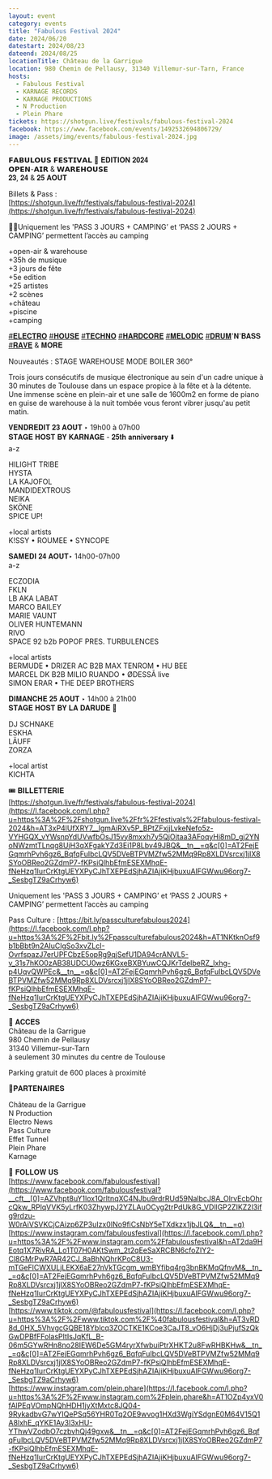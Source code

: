 ```yaml
---
layout: event
category: events
title: "Fabulous Festival 2024"
date: 2024/06/20
datestart: 2024/08/23
dateend: 2024/08/25
locationTitle: Château de la Garrigue
location: 980 Chemin de Pellausy, 31340 Villemur-sur-Tarn, France
hosts:
  - Fabulous Festival
  - KARNAGE RECORDS
  - KARNAGE PRODUCTIONS
  - N Production
  - Plein Phare
tickets: https://shotgun.live/festivals/fabulous-festival-2024
facebook: https://www.facebook.com/events/1492532694806729/
image: /assets/img/events/fabulous-festival-2024.jpg
---
```


𝗙𝗔𝗕𝗨𝗟𝗢𝗨𝗦 𝗙𝗘𝗦𝗧𝗜𝗩𝗔𝗟 🦋 𝐄𝐃𝐈𝐓𝐈𝐎𝐍 𝟐𝟎𝟐𝟒  
𝗢𝗣𝗘𝗡-𝗔𝗜𝗥 & 𝗪𝗔𝗥𝗘𝗛𝗢𝗨𝗦𝗘  
𝟐𝟑, 𝟐𝟒 & 𝟐𝟓 𝐀𝐎𝐔̂𝐓

Billets & Pass :  
[https://shotgun.live/fr/festivals/fabulous-festival-2024](https://shotgun.live/fr/festivals/fabulous-festival-2024)

🧞‍♀️Uniquement les 'PASS 3 JOURS + CAMPING’ et ‘PASS 2 JOURS + CAMPING’ permettent l’accès au camping

+open-air & warehouse  
+35h de musique  
+3 jours de fête  
+5e edition  
+25 artistes  
+2 scènes  
+château  
+piscine  
+camping

[#𝐄𝐋𝐄𝐂𝐓𝐑𝐎](https://www.facebook.com/hashtag/%F0%9D%90%84%F0%9D%90%8B%F0%9D%90%84%F0%9D%90%82%F0%9D%90%93%F0%9D%90%91%F0%9D%90%8E?__eep__=6&__cft__[0]=AZVhpt8uY1lox1QrItnqXC4NJbu9rdrRUd59NalbcJ8A_OlrvEcbOhrcQkw_RPlqVVK5yLrfK03ZhywpJ2YZLAuOCyg2trPdUk8G_VDllGP2ZIKZ2l3ifg9rdzu-W0rAiVSVKCjCAizp6ZP3uIzx0INo9fiCsNbY5eTXdkzx1jbJLQ&__tn__=q) [#𝐇𝐎𝐔𝐒𝐄](https://www.facebook.com/hashtag/%F0%9D%90%87%F0%9D%90%8E%F0%9D%90%94%F0%9D%90%92%F0%9D%90%84?__eep__=6&__cft__[0]=AZVhpt8uY1lox1QrItnqXC4NJbu9rdrRUd59NalbcJ8A_OlrvEcbOhrcQkw_RPlqVVK5yLrfK03ZhywpJ2YZLAuOCyg2trPdUk8G_VDllGP2ZIKZ2l3ifg9rdzu-W0rAiVSVKCjCAizp6ZP3uIzx0INo9fiCsNbY5eTXdkzx1jbJLQ&__tn__=q) [#𝐓𝐄𝐂𝐇𝐍𝐎](https://www.facebook.com/hashtag/%F0%9D%90%93%F0%9D%90%84%F0%9D%90%82%F0%9D%90%87%F0%9D%90%8D%F0%9D%90%8E?__eep__=6&__cft__[0]=AZVhpt8uY1lox1QrItnqXC4NJbu9rdrRUd59NalbcJ8A_OlrvEcbOhrcQkw_RPlqVVK5yLrfK03ZhywpJ2YZLAuOCyg2trPdUk8G_VDllGP2ZIKZ2l3ifg9rdzu-W0rAiVSVKCjCAizp6ZP3uIzx0INo9fiCsNbY5eTXdkzx1jbJLQ&__tn__=q) [#𝐇𝐀𝐑𝐃𝐂𝐎𝐑𝐄](https://www.facebook.com/hashtag/%F0%9D%90%87%F0%9D%90%80%F0%9D%90%91%F0%9D%90%83%F0%9D%90%82%F0%9D%90%8E%F0%9D%90%91%F0%9D%90%84?__eep__=6&__cft__[0]=AZVhpt8uY1lox1QrItnqXC4NJbu9rdrRUd59NalbcJ8A_OlrvEcbOhrcQkw_RPlqVVK5yLrfK03ZhywpJ2YZLAuOCyg2trPdUk8G_VDllGP2ZIKZ2l3ifg9rdzu-W0rAiVSVKCjCAizp6ZP3uIzx0INo9fiCsNbY5eTXdkzx1jbJLQ&__tn__=q) [#𝐌𝐄𝐋𝐎𝐃𝐈𝐂](https://www.facebook.com/hashtag/%F0%9D%90%8C%F0%9D%90%84%F0%9D%90%8B%F0%9D%90%8E%F0%9D%90%83%F0%9D%90%88%F0%9D%90%82?__eep__=6&__cft__[0]=AZVhpt8uY1lox1QrItnqXC4NJbu9rdrRUd59NalbcJ8A_OlrvEcbOhrcQkw_RPlqVVK5yLrfK03ZhywpJ2YZLAuOCyg2trPdUk8G_VDllGP2ZIKZ2l3ifg9rdzu-W0rAiVSVKCjCAizp6ZP3uIzx0INo9fiCsNbY5eTXdkzx1jbJLQ&__tn__=q) [#𝐃𝐑𝐔𝐌](https://www.facebook.com/hashtag/%F0%9D%90%83%F0%9D%90%91%F0%9D%90%94%F0%9D%90%8C?__eep__=6&__cft__[0]=AZVhpt8uY1lox1QrItnqXC4NJbu9rdrRUd59NalbcJ8A_OlrvEcbOhrcQkw_RPlqVVK5yLrfK03ZhywpJ2YZLAuOCyg2trPdUk8G_VDllGP2ZIKZ2l3ifg9rdzu-W0rAiVSVKCjCAizp6ZP3uIzx0INo9fiCsNbY5eTXdkzx1jbJLQ&__tn__=q)'𝐍'𝐁𝐀𝐒𝐒 [#𝐑𝐀𝐕𝐄](https://www.facebook.com/hashtag/%F0%9D%90%91%F0%9D%90%80%F0%9D%90%95%F0%9D%90%84?__eep__=6&__cft__[0]=AZVhpt8uY1lox1QrItnqXC4NJbu9rdrRUd59NalbcJ8A_OlrvEcbOhrcQkw_RPlqVVK5yLrfK03ZhywpJ2YZLAuOCyg2trPdUk8G_VDllGP2ZIKZ2l3ifg9rdzu-W0rAiVSVKCjCAizp6ZP3uIzx0INo9fiCsNbY5eTXdkzx1jbJLQ&__tn__=q) & 𝐌𝐎𝐑𝐄

Nouveautés : STAGE WAREHOUSE MODE BOILER 360°

Trois jours consécutifs de musique électronique au sein d'un cadre unique à 30 minutes de Toulouse dans un espace propice à la fête et à la détente. Une immense scène en plein-air et une salle de 1600m2 en forme de piano en guise de warehouse à la nuit tombée vous feront vibrer jusqu'au petit matin.

  

𝐕𝐄𝐍𝐃𝐑𝐄𝐃𝐈𝐓 𝟐𝟑 𝐀𝐎𝐔̂𝐓 ‣ 19h00 à 07h00  
𝐒𝐓𝐀𝐆𝐄 𝐇𝐎𝐒𝐓 𝐁𝐘 𝐊𝐀𝐑𝐍𝐀𝐆𝐄 - 𝟐𝟓𝐭𝐡 𝐚𝐧𝐧𝐢𝐯𝐞𝐫𝐬𝐚𝐫𝐲 ⬇️  
a-z

HILIGHT TRIBE  
HYSTA  
LA KAJOFOL  
MANDIDEXTROUS  
NEIKA  
SKÖNE  
SPICE UP!

+local artists  
K!SSY • ROUMEE • SYNCOPE

𝐒𝐀𝐌𝐄𝐃𝐈 𝟐𝟒 𝐀𝐎𝐔̂𝐓‣ 14h00-07h00  
a-z

ECZODIA  
FKLN  
LB AKA LABAT  
MARCO BAILEY  
MARIE VAUNT  
OLIVER HUNTEMANN  
RIVO  
SPACE 92 b2b POPOF PRES. TURBULENCES

+local artists  
BERMUDE • DRIZER AC B2B MAX TENROM • HU BEE  
MARCEL DK B2B MILIO RUANDO • ØDESSĀ live  
SIMON ERAR • THE DEEP BROTHERS

𝐃𝐈𝐌𝐀𝐍𝐂𝐇𝐄 𝟐𝟓 𝐀𝐎𝐔̂𝐓 ‣ 14h00 à 21h00  
𝐒𝐓𝐀𝐆𝐄 𝐇𝐎𝐒𝐓 𝐁𝐘 𝐋𝐀 𝐃𝐀𝐑𝐔𝐃𝐄 💫

DJ SCHNAKE  
ESKHA  
LÄUFF  
ZORZA

+local artist  
KICHTA

🎟 𝐁𝐈𝐋𝐋𝐄𝐓𝐓𝐄𝐑𝐈𝐄  
[https://shotgun.live/fr/festivals/fabulous-festival-2024](https://l.facebook.com/l.php?u=https%3A%2F%2Fshotgun.live%2Ffr%2Ffestivals%2Ffabulous-festival-2024&h=AT3xP4lUfXRY7__lgmAiRXv5P_BPtZFxjjLvkeNefo5z-VYHGQX_vYWsnpYdUVwfbOsJ15vy8mxxh7y5QjOjtaa3AFoqyHi8mD_gj2YNoNWzmtTLnqg8UjH3qXFgakYZd3Ei1P8Lbv49JBQ&__tn__=q&c[0]=AT2FejEGqmrhPvh6gz6_BqfqFuIbcLQV5DVeBTPVMZfw52MMq9Rp8XLDVsrcxj1jIX8SYoOBReo2GZdmP7-fKPsiQlhbEfmESEXMhqE-fNeHzq1IurCrKtgUEYXPyCJhTXEPEdSjhAZIAjiKHjbuxuAlFGWwu96org7-_SesbgTZ9aCrhyw6)

Uniquement les 'PASS 3 JOURS + CAMPING’ et ‘PASS 2 JOURS + CAMPING’ permettent l’accès au camping

Pass Culture : [https://bit.ly/passculturefabulous2024](https://l.facebook.com/l.php?u=https%3A%2F%2Fbit.ly%2Fpassculturefabulous2024&h=AT1NKtknOsf9b1bBbt9n2AIuClgSo3xvZLcI-OvrfspazJ7erUPFCbzE5opRg9qjSefU1DA94crANVL5-v_31s7hKO0zAB38UDCU0wz6KGxeBXBYuwCQJKrTdelbeRZ_Ixhg-p4UqvQWPEc&__tn__=q&c[0]=AT2FejEGqmrhPvh6gz6_BqfqFuIbcLQV5DVeBTPVMZfw52MMq9Rp8XLDVsrcxj1jIX8SYoOBReo2GZdmP7-fKPsiQlhbEfmESEXMhqE-fNeHzq1IurCrKtgUEYXPyCJhTXEPEdSjhAZIAjiKHjbuxuAlFGWwu96org7-_SesbgTZ9aCrhyw6)

👀 𝐀𝐂𝐂𝐄̀𝐒  
Château de la Garrigue  
980 Chemin de Pellausy  
31340 Villemur-sur-Tarn  
à seulement 30 minutes du centre de Toulouse

Parking gratuit de 600 places à proximité

🤝𝐏𝐀𝐑𝐓𝐄𝐍𝐀𝐈𝐑𝐄𝐒

Château de la Garrigue  
N Production  
Electro News  
Pass Culture  
Effet Tunnel  
Plein Phare  
Karnage

👊 𝐅𝐎𝐋𝐋𝐎𝐖 𝐔𝐒  
[https://www.facebook.com/fabulousfestival](https://www.facebook.com/fabulousfestival?__cft__[0]=AZVhpt8uY1lox1QrItnqXC4NJbu9rdrRUd59NalbcJ8A_OlrvEcbOhrcQkw_RPlqVVK5yLrfK03ZhywpJ2YZLAuOCyg2trPdUk8G_VDllGP2ZIKZ2l3ifg9rdzu-W0rAiVSVKCjCAizp6ZP3uIzx0INo9fiCsNbY5eTXdkzx1jbJLQ&__tn__=q)  
[https://www.instagram.com/fabulousfestival](https://l.facebook.com/l.php?u=https%3A%2F%2Fwww.instagram.com%2Ffabulousfestival&h=AT2da9HEotq1X7RivRA_Lo1T07H0AKtSwm_2t2qEeSaXRCBN6cfoZIY2-Cl8GMrPwR7AR42CJ_8aBhNQhrKPoC8U3-mTGeFlCWXULjLEKX6aE27nVkTGcgm_wmBYfibq4rg3bnBKMqQfnvM&__tn__=q&c[0]=AT2FejEGqmrhPvh6gz6_BqfqFuIbcLQV5DVeBTPVMZfw52MMq9Rp8XLDVsrcxj1jIX8SYoOBReo2GZdmP7-fKPsiQlhbEfmESEXMhqE-fNeHzq1IurCrKtgUEYXPyCJhTXEPEdSjhAZIAjiKHjbuxuAlFGWwu96org7-_SesbgTZ9aCrhyw6)  
[https://www.tiktok.com/@fabulousfestival](https://l.facebook.com/l.php?u=https%3A%2F%2Fwww.tiktok.com%2F%40fabulousfestival&h=AT3vRD8d_0HX_5VhvgcGQBE18Yblcq3ZOCTKE1KCoe3CaJT8_vO6HjDj3uPjufSzQkGwDPBfFFolasPItIsJqKfL_B-06m5GYwRHn8no28IEW6De5GM4ryrXfwbuiPtrXHKT2u8FwRHBKHw&__tn__=q&c[0]=AT2FejEGqmrhPvh6gz6_BqfqFuIbcLQV5DVeBTPVMZfw52MMq9Rp8XLDVsrcxj1jIX8SYoOBReo2GZdmP7-fKPsiQlhbEfmESEXMhqE-fNeHzq1IurCrKtgUEYXPyCJhTXEPEdSjhAZIAjiKHjbuxuAlFGWwu96org7-_SesbgTZ9aCrhyw6)  
[https://www.instagram.com/plein.phare](https://l.facebook.com/l.php?u=https%3A%2F%2Fwww.instagram.com%2Fplein.phare&h=AT1OZp4yxV0fAlPEqVOmpNQhHDH1jyXtMxtc8JQ04-9RykadbvG7wYIQePSq56YHR0Tq2OE9wvog1HXd3WgiYSdgnE0M64V15Q1A8lxhE_qYKE1Ay3l3xHU-YThwVZodbO7czbvhQj49gxw&__tn__=q&c[0]=AT2FejEGqmrhPvh6gz6_BqfqFuIbcLQV5DVeBTPVMZfw52MMq9Rp8XLDVsrcxj1jIX8SYoOBReo2GZdmP7-fKPsiQlhbEfmESEXMhqE-fNeHzq1IurCrKtgUEYXPyCJhTXEPEdSjhAZIAjiKHjbuxuAlFGWwu96org7-_SesbgTZ9aCrhyw6)